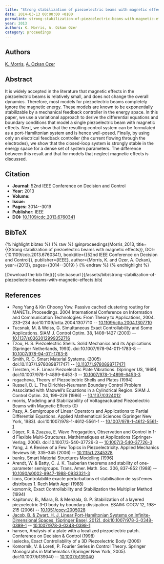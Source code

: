 ```yaml
---
title: "Strong stabilization of piezoelectric beams with magnetic effects"
date: 2014-03-13 00:00:00 +0100
permalink: strong-stabilization-of-piezoelectric-beams-with-magnetic-effects
year: 2013
authors: K. Morris, A. Ozkan Ozer
category: proceedings
---
```

 
## Authors
[K. Morris](authors/kirsten-morris), [A. Ozkan Ozer](authors/a-ozkan-ozer)
 
## Abstract
It is widely accepted in the literature that magnetic effects in the piezoelectric beams is relatively small, and does not change the overall dynamics. Therefore, most models for piezoelectric beams completely ignore the magnetic energy. These models are known to be exponentially stabilizable by a mechanical feedback controller in the energy space. In this paper, we use a variational approach to derive the differential equations and boundary conditions that model a single piezoelectric beam with magnetic effects. Next, we show that the resulting control system can be formulated as a port-Hamiltonian system and is hence well-posed. Finally, by using only an electrical feedback controller (the current flowing through the electrodes), we show that the closed-loop system is strongly stable in the energy space for a dense set of system parameters. The difference between this result and that for models that neglect magnetic effects is discussed.
 
## Citation
- **Journal:** 52nd IEEE Conference on Decision and Control
- **Year:** 2013
- **Volume:** 
- **Issue:** 
- **Pages:** 3014--3019
- **Publisher:** IEEE
- **DOI:** [10.1109/cdc.2013.6760341](https://doi.org/10.1109/cdc.2013.6760341)
 
## BibTeX
{% highlight bibtex %}
{% raw %}
@inproceedings{Morris_2013,
  title={{Strong stabilization of piezoelectric beams with magnetic effects}},
  DOI={10.1109/cdc.2013.6760341},
  booktitle={{52nd IEEE Conference on Decision and Control}},
  publisher={IEEE},
  author={Morris, K. and Ozer, A. Ozkan},
  year={2013},
  pages={3014--3019}
}
{% endraw %}
{% endhighlight %}
 
[Download the bib file]({{ site.baseurl }}/assets/bib/strong-stabilization-of-piezoelectric-beams-with-magnetic-effects.bib)
 
## References
- Peng Yang & Kin Choong Yow. Passive cached clustering routing for MANETs. Proceedings. 2004 International Conference on Information and Communication Technologies: From Theory to Applications, 2004. 233–234 doi:10.1109/ictta.2004.1307710 -- [10.1109/ictta.2004.1307710](https://doi.org/10.1109/ictta.2004.1307710)
- Tucsnak, M. & Weiss, G. Simultaneous Exact Controllability and Some Applications. SIAM J. Control Optim. 38, 1408–1427 (2000) -- [10.1137/s0363012999352716](https://doi.org/10.1137/s0363012999352716)
- Tzou, H. S. Piezoelectric Shells. Solid Mechanics and its Applications (Springer Netherlands, 1993). doi:10.1007/978-94-011-1783-8 -- [10.1007/978-94-011-1783-8](https://doi.org/10.1007/978-94-011-1783-8)
- Smith, R. C. Smart Material Systems. (2005) doi:10.1137/1.9780898717471 -- [10.1137/1.9780898717471](https://doi.org/10.1137/1.9780898717471)
- Tiersten, H. F. Linear Piezoelectric Plate Vibrations. (Springer US, 1969). doi:10.1007/978-1-4899-6453-3 -- [10.1007/978-1-4899-6453-3](https://doi.org/10.1007/978-1-4899-6453-3)
- rogacheva, Theory of Piezoelectric Shells and Plates (1994)
- Russell, D. L. The Dirichlet–Neumann Boundary Control Problem Associated with Maxwell’s Equations in a Cylindrical Region. SIAM J. Control Optim. 24, 199–229 (1986) -- [10.1137/0324012](https://doi.org/10.1137/0324012)
- morris, Modeling and Stabilizability of Voltageactuated Piezoelectric Beams with Magnetic Effects (0)
- Pazy, A. Semigroups of Linear Operators and Applications to Partial Differential Equations. Applied Mathematical Sciences (Springer New York, 1983). doi:10.1007/978-1-4612-5561-1 -- [10.1007/978-1-4612-5561-1](https://doi.org/10.1007/978-1-4612-5561-1)
- Dáger, R. & Zuazua, E. Wave Progagation, Observation and Control in 1-d Flexible Multi-Structures. Mathématiques et Applications (Springer-Verlag, 2006). doi:10.1007/3-540-37726-3 -- [10.1007/3-540-37726-3](https://doi.org/10.1007/3-540-37726-3)
- Yang, J. A Review of a Few Topics in Piezoelectricity. Applied Mechanics Reviews 59, 335–345 (2006) -- [10.1115/1.2345378](https://doi.org/10.1115/1.2345378)
- banks, Smart Material Structures Modelling (1996)
- Arendt, W. & Batty, C. J. K. Tauberian theorems and stability of one-parameter semigroups. Trans. Amer. Math. Soc. 306, 837–852 (1988) -- [10.1090/s0002-9947-1988-0933321-3](https://doi.org/10.1090/s0002-9947-1988-0933321-3)
- lions, Controlabilite exacte perturbations et stabilisation de syst'emes distribues 1. Rech Math Appl (1988)
- komornik, Exact Controllability and Stabilization the Multiplier Method (1994)
- Kapitonov, B., Miara, B. & Menzala, G. P. Stabilization of a layered piezoelectric 3-D body by boundary dissipation. ESAIM: COCV 12, 198–215 (2006) -- [10.1051/cocv:2005028](https://doi.org/10.1051/cocv:2005028)
- [Jacob, B. & Zwart, H. J. Linear Port-Hamiltonian Systems on Infinite-Dimensional Spaces. (Springer Basel, 2012). doi:10.1007/978-3-0348-0399-1](linear-port-hamiltonian-systems-on-infinite-dimensional-spaces) -- [10.1007/978-3-0348-0399-1](https://doi.org/10.1007/978-3-0348-0399-1)
- hansen, Analysis of a plate with a localized piezoelectric patch. Conference on Decision & Control (1998)
- lasiecka, Exact Controllability of a 3D Piezoelectric Body (2009)
- Komornik, V. & Loreti, P. Fourier Series in Control Theory. Springer Monographs in Mathematics (Springer New York, 2005). doi:10.1007/b139040 -- [10.1007/b139040](https://doi.org/10.1007/b139040)

